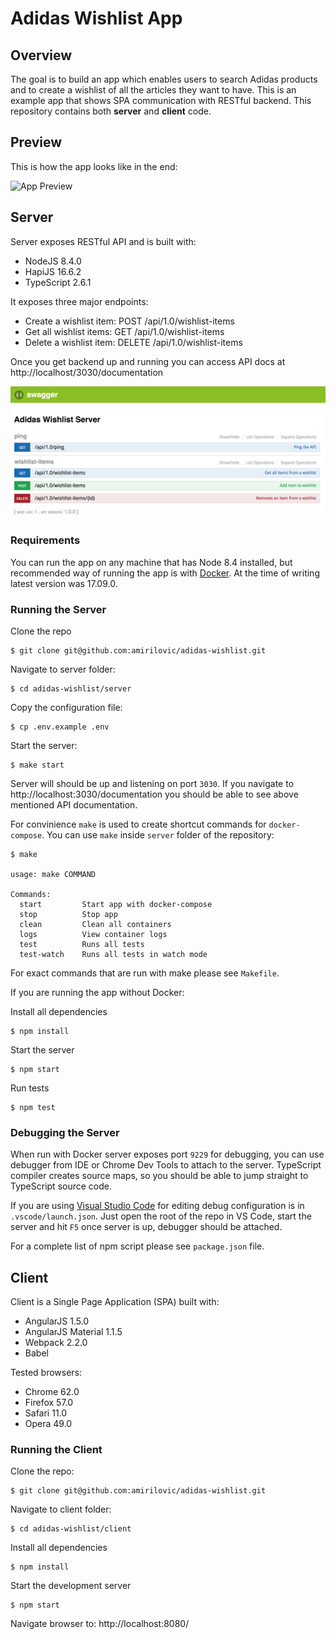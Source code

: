 # Adidas Wishlist App
## Overview
The goal is to build an app which enables users to search Adidas products and to create a wishlist of all the articles they want to have. This is an example app that shows SPA communication with RESTful backend. This repository contains both **server** and **client** code.

## Preview
This is how the app looks like in the end:

![App Preview](./docs-assets/app-demo.gif "App Preview")

## Server
Server exposes RESTful API and is built with:
- NodeJS 8.4.0
- HapiJS 16.6.2
- TypeScript 2.6.1

It exposes three major endpoints:
- Create a wishlist item: POST /api/1.0/wishlist-items
- Get all wishlist items: GET /api/1.0/wishlist-items
- Delete a wishlist item: DELETE /api/1.0/wishlist-items

Once you get backend up and running you can access API docs at http://localhost/3030/documentation

![Server API Docs](./docs-assets/server-api-docs.png "Server API Docs")

### Requirements
You can run the app on any machine that has Node 8.4 installed, but recommended way of running the app is with [Docker](https://docs.docker.com/engine/installation/). At the time of writing latest version was 17.09.0.

### Running the Server
Clone the repo
```
$ git clone git@github.com:amirilovic/adidas-wishlist.git
```

Navigate to server folder:
```
$ cd adidas-wishlist/server
```
Copy the configuration file:

```
$ cp .env.example .env
```

Start the server:
```
$ make start
```
Server will should be up and listening on port `3030`. If you navigate to http://localhost:3030/documentation you should be able to see above mentioned API documentation.

For convinience `make` is used to create shortcut commands for `docker-compose`. You can use `make` inside `server` folder of the repository:

```
$ make

usage: make COMMAND

Commands:                                                                                                             
  start         Start app with docker-compose
  stop          Stop app
  clean         Clean all containers
  logs          View container logs
  test          Runs all tests
  test-watch    Runs all tests in watch mode
```

For exact commands that are run with make please see `Makefile`.

If you are running the app without Docker:

Install all dependencies
```
$ npm install
```

Start the server
```
$ npm start
```

Run tests
```
$ npm test
```

### Debugging the Server
When run with Docker server exposes port `9229` for debugging, you can use debugger from IDE or Chrome Dev Tools to attach to the server. TypeScript compiler creates source maps, so you should be able to jump straight to TypeScript source code.

If you are using [Visual Studio Code](https://code.visualstudio.com/) for editing debug configuration is in `.vscode/launch.json`. Just open the root of the repo in VS Code, start the server and hit `F5` once server is up, debugger should be attached.

For a complete list of npm script please see `package.json` file.
## Client
Client is a Single Page Application (SPA) built with:
- AngularJS 1.5.0
- AngularJS Material 1.1.5
- Webpack 2.2.0
- Babel

Tested browsers:
- Chrome 62.0
- Firefox 57.0
- Safari 11.0
- Opera 49.0
### Running the Client
Clone the repo:
```
$ git clone git@github.com:amirilovic/adidas-wishlist.git
```

Navigate to client folder:
```
$ cd adidas-wishlist/client
```

Install all dependencies
```
$ npm install
```

Start the development server
```
$ npm start
```

Navigate browser to: http://localhost:8080/